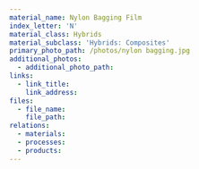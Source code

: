 ```yaml
---
material_name: Nylon Bagging Film
index_letter: 'N'
material_class: Hybrids
material_subclass: 'Hybrids: Composites'
primary_photo_path: /photos/nylon bagging.jpg
additional_photos:
  - additional_photo_path:
links:
  - link_title:
    link_address:
files:
  - file_name:
    file_path:
relations:
  - materials:
  - processes:
  - products:
---
```



